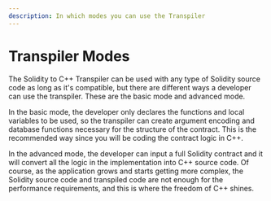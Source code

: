 ```yaml
---
description: In which modes you can use the Transpiler
---
```


# Transpiler Modes

The Solidity to C++ Transpiler can be used with any type of Solidity source code as long as it's compatible, but there are different ways a developer can use the transpiler. These are the basic mode and advanced mode.

In the basic mode, the developer only declares the functions and local variables to be used, so the transpiler can create argument encoding and database functions necessary for the structure of the contract. This is the recommended way since you will be coding the contract logic in C++.

In the advanced mode, the developer can input a full Solidity contract and it will convert all the logic in the implementation into C++ source code. Of course, as the application grows and starts getting more complex, the Solidity source code and transpiled code are not enough for the performance requirements, and this is where the freedom of C++ shines.
